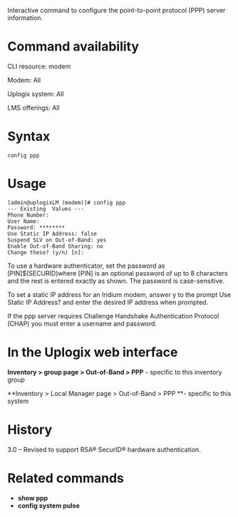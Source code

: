 <!-- 5.4 -->

Interactive command to configure the point-to-point protocol (PPP) server information.

# Command availability 

CLI resource: modem

Modem: All

Uplogix system: All

LMS offerings: All

# Syntax 

```
config ppp
```

# Usage 

```
[admin@uplogixLM (modem)]# config ppp
--- Existing  Values ---
Phone Number:
User Name:
Password: ********
Use Static IP Address: false
Suspend SLV on Out-of-Band: yes
Enable Out-of-Band Sharing: no
Change these? (y/n) [n]:

```

To use a hardware authenticator, set the password as [PIN]$(SECURID)where [PIN] is an optional password of up to 8 characters and the rest is entered exactly as shown. The password is case-sensitive. 

To set a static IP address for an Iridium modem, answer y to the prompt Use Static IP Address? and enter the desired IP address when prompted.

If the ppp server requires Challenge Handshake Authentication Protocol (CHAP) you must enter a username and password.

# In the Uplogix web interface

**Inventory > group page > Out-of-Band > PPP** - specific to this inventory group

**Inventory > Local Manager page > Out-of-Band > PPP **- specific to this system

# History 

3.0 – Revised to support RSA® SecurID® hardware authentication.

# Related commands 

- **show ppp**
- **config system pulse**
